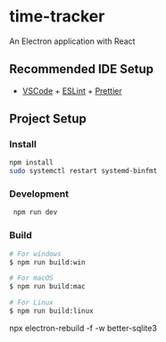 # time-tracker

An Electron application with React

## Recommended IDE Setup

- [VSCode](https://code.visualstudio.com/) + [ESLint](https://marketplace.visualstudio.com/items?itemName=dbaeumer.vscode-eslint) + [Prettier](https://marketplace.visualstudio.com/items?itemName=esbenp.prettier-vscode)

## Project Setup

### Install

```bash
npm install
sudo systemctl restart systemd-binfmt
```

### Development

```bash
 npm run dev
```

### Build

```bash
# For windows
$ npm run build:win

# For macOS
$ npm run build:mac

# For Linux
$ npm run build:linux
```

npx electron-rebuild -f -w better-sqlite3
